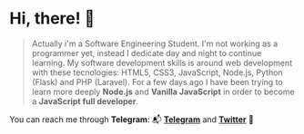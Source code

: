 # Hi, there! 👋 

> Actually i'm a Software Engineering Student. I'm not working as a programmer yet, instead I dedicate day and night to continue learning. My software development skills is around web development with these tecnologies: HTML5, CSS3, JavaScript, Node.js, Python (Flask) and PHP (Laravel). For a few days ago I have been trying to learn more deeply **Node.js** and **Vanilla JavaScript** in order to become a **JavaScript full developer**.

You can reach me through **Telegram**: 📬 [**Telegram**](https://t.me/jaimeviloriogreen) and [**Twitter**](https://twitter.com/jviloriogreen) 📌


